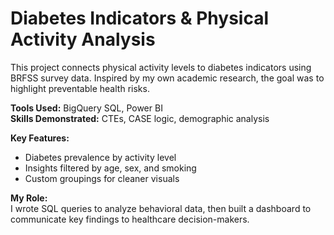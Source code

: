 # Diabetes Indicators & Physical Activity Analysis

This project connects physical activity levels to diabetes indicators using BRFSS survey data. Inspired by my own academic research, the goal was to highlight preventable health risks.

**Tools Used:** BigQuery SQL, Power BI  
**Skills Demonstrated:** CTEs, CASE logic, demographic analysis

**Key Features:**
- Diabetes prevalence by activity level
- Insights filtered by age, sex, and smoking
- Custom groupings for cleaner visuals

**My Role:**  
I wrote SQL queries to analyze behavioral data, then built a dashboard to communicate key findings to healthcare decision-makers.
